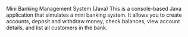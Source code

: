 Mini Banking Management System (Java)
This is a console-based Java application that simulates a mini banking system.
It allows you to create accounts, deposit and withdraw money, check balances, view account details, and list all customers in the bank.
